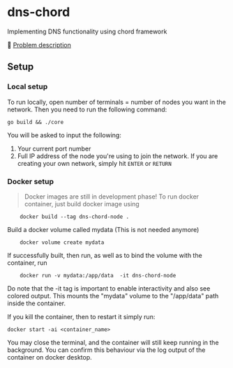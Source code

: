 # dns-chord
Implementing DNS functionality using chord framework

🚀 [Problem description](https://github.com/fauzxan/dns-chord/blob/main/documentation/problem-description.md)

## Setup

### Local setup
To run locally, open number of terminals = number of nodes you want in the network. Then you need to run the following command:

```shell
go build && ./core
```

You will be asked to input the following:

1. Your current port number
2. Full IP address of the node you're using to join the network. If you are creating your own network, simply hit `ENTER` or `RETURN`

### Docker setup
> Docker images are still in development phase!
To run docker container, just build docker image using 

```shell
    docker build --tag dns-chord-node .
```

Build a docker volume called mydata (This is not needed anymore)
```shell
    docker volume create mydata
```

If successfully built, then run, as well as to bind the volume with the container, run 

```shell
    docker run -v mydata:/app/data  -it dns-chord-node
```
Do note that the -it tag is important to enable interactivity and also see colored output.
This mounts the "mydata" volume to the "/app/data" path inside the container.

If you kill the container, then to restart it simply run:
```
docker start -ai <container_name>
```
You may close the terminal, and the container will still keep running in the background. You can confirm this behaviour via the log output of the container on docker desktop. 
